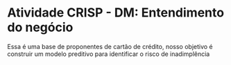 # Atividade CRISP - DM: Entendimento do negócio
Essa é uma base de proponentes de cartão de crédito, nosso objetivo é construir um modelo preditivo para identificar o risco de inadimplência

